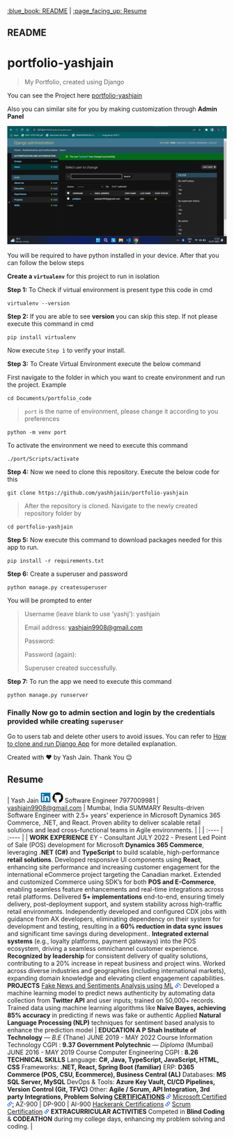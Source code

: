 <div>
  <a href="#readme">:blue_book: README</a> |
  <a href="#resume">:page_facing_up: Resume</a>
</div>

## README

# portfolio-yashjain
> My Portfolio, created using Django

You can see the Project here [portfolio-yashjain](https://portfolio-yashjain.herokuapp.com)

Also you can similar site for you by making customization through **Admin Panel**

<!-- Admin Panel image -->
![Admin Panel ScreenShot](media/images/DjangoAdmin.png)

You will be required to have python installed in your device. After that you can follow the below steps

**Create a `virtualenv`** for this project to run in isolation

**Step 1:** To Check if virtual environment is present type this code in cmd
```
virtualenv --version
```

**Step 2:** If you are able to see **version** you can skip this step. If not please execute this command in cmd
```
pip install virtualenv
```
Now execute `Step 1` to verify your install.

**Step 3:** To Create Virtual Environment execute the below command

First navigate to the folder in which you want to create environment and run the project. Example
```
cd Documents/portfolio_code
```

>`port` is the name of environment, please change it according to you preferences
```
python -m venv port
```
To activate the environment we need to execute this command
```
./port/Scripts/activate
```

**Step 4:** Now we need to clone this repository. Execute the below code for this
```
git clone https://github.com/yashhjaiin/portfolio-yashjain
```

>After the repository is cloned. Navigate to the newly created repository folder by
```
cd portfolio-yashjain
```

**Step 5:** Now execute this command to download packages needed for this app to run.
```
pip install -r requirements.txt
```

**Step 6:** Create a superuser and password
```
python manage.py createsuperuser
```
You will be prompted to enter
>Username (leave blank to use 'yashj'): yashjain
>
>Email address: yashjain9908@gmail.com
>
>Password:
>
>Password (again):
>
>Superuser created successfully.

**Step 7:** To run the app we need to execute this command
```
python manage.py runserver
```
### Finally Now go to admin section and login by the credentials provided while creating `superuser`

Go to users tab and delete other users to avoid issues. You can refer to [How to clone and run Django App](https://www.geeksforgeeks.org/clone-and-run-a-django-project-from-github/) for more detailed explanation.

Created with :heart: by Yash Jain. Thank You :relieved:

## Resume


| Yash Jain                                           [![][image1]](https://www.linkedin.com/in/yashh-jain/)     [![][image2]](https://github.com/yashhjaiin)   Software Engineer                                                                                             7977009981  |  [yashjain9908@gmail.com](mailto:yashjain9908@gmail.com)  |  Mumbai, India  SUMMARY  Results-driven Software Engineer with 2.5+ years’ experience in Microsoft Dynamics 365 Commerce, .NET, and React. Proven ability to deliver scalable retail solutions and lead cross-functional teams in Agile environments. |  |
| :---- | :---- |
| **WORK EXPERIENCE**  EY \- Consultant JULY 2022 \- Present Led Point of Sale (POS) development for Microsoft **Dynamics 365 Commerce**, leveraging **.NET (C\#)** and **TypeScript** to build scalable, high-performance **retail solutions**. Developed responsive UI components using **React**, enhancing site performance and increasing customer engagement for the international eCommerce project targeting the Canadian market. Extended and customized Commerce using SDK’s for both **POS and E-Commerce**, enabling seamless feature enhancements and real-time integrations across retail platforms. Delivered **5+ implementations** end-to-end, ensuring timely delivery, post-deployment support, and system stability across high-traffic retail environments. Independently developed and configured CDX jobs with guidance from AX developers, eliminating dependency on their system for development and testing, resulting in a **60% reduction in data sync issues** and significant time savings during development.. **Integrated external systems** (e.g., loyalty platforms, payment gateways) into the POS ecosystem, driving a seamless omnichannel customer experience. **Recognized by leadership** for consistent delivery of quality solutions, contributing to a 20% increase in repeat business and project wins. Worked across diverse industries and geographies (including international markets), expanding domain knowledge and elevating client engagement capabilities. **PROJECTS** [Fake News and Sentiments Analysis using ML](https://github.com/yashhjaiin/13_Webframework_to_Predict_FakeNews) [![][image3]](https://drive.google.com/drive/folders/1JRSFVzjIfU7B4mrrIjq_UuJ9EPmZBRnL?usp=drive_link): Developed a machine learning model to predict news authenticity by automating data collection from **Twitter API** and user inputs; trained on 50,000+ records. Trained data using machine learning algorithms like **Naive Bayes, achieving 85% accuracy** in predicting if news was fake or authentic Applied **Natural Language Processing (NLP)** techniques for sentiment based analysis to enhance the prediction model | **EDUCATION A P Shah Institute of Technology** — *B.E* (Thane) JUNE 2019 \- MAY 2022 Course Information Technology                             CGPI : **9.37 Government Polytechnic** — *Diploma* (Mumbai) JUNE 2016 \- MAY 2019 Course Computer Engineering                                          CGPI :  **8.26** **TECHNICAL SKILLS** Language: **C\#, Java, TypeScript, JavaScript, HTML, CSS** Frameworks: **.NET, React, Spring Boot (familiar)** ERP: **D365 Commerce (POS, CSU, Ecommerce), Business Central (AL)** Databases: **MS SQL Server, MySQL** DevOps & Tools: **Azure Key Vault, CI/CD Pipelines, Version Control (Git, TFVC)** Other: **Agile / Scrum, API Integration, 3rd party Integrations, Problem Solving [CERTIFICATIONS](https://drive.google.com/drive/folders/17z9QH11MfLzGewN7SvJadalLeRSYJXmX?usp=sharing) ![][image3]**  [Microsoft Certified ![][image3]:](https://drive.google.com/drive/folders/1JRSFVzjIfU7B4mrrIjq_UuJ9EPmZBRnL?usp=drive_link) AZ-900 | DP-900 | AI-900 [Hackerank Certifications](https://drive.google.com/drive/folders/1_LxzicHjQ6tAS9ENVjQYsgj5eqM6bKxs?usp=drive_link) [![][image3]](https://drive.google.com/drive/folders/1JRSFVzjIfU7B4mrrIjq_UuJ9EPmZBRnL?usp=drive_link) [Scrum Certification](https://drive.google.com/drive/folders/1_oNknjOC2yHAt65shaxx9z88Od9-D_su?usp=drive_link) [![][image3]](https://drive.google.com/drive/folders/1JRSFVzjIfU7B4mrrIjq_UuJ9EPmZBRnL?usp=drive_link) **EXTRACURRICULAR ACTIVITIES** Competed in **Blind Coding** & **CODEATHON** during my college days, enhancing my problem solving and coding. |

[image1]: <data:image/png;base64,iVBORw0KGgoAAAANSUhEUgAAABgAAAAYCAYAAADgdz34AAAAaUlEQVR4XmNgoAso2/SfJnh4WoAMMDSQiglZQLElhCzA0EAqxmYBCIOAUe1WTA2kYlwWUA1jswBbEL3/9A1DHB2Ede+mngW4AM0tAAGqWIBLPbocVSzApWfUglELUBVT1QKq4mFkAQ0BAKEr/zGtTlKuAAAAAElFTkSuQmCC>

[image2]: <data:image/png;base64,iVBORw0KGgoAAAANSUhEUgAAABgAAAAYCAYAAADgdz34AAAApklEQVR4Xt2NQQ6AMAgEe/MZPtWf+gyvmpjUlIEitJ6chEOXZVpKnBPzCZT2Jg0F0QnBo+y4sDw6JlaJWW+srmBpFmqZoHUcvcVXHwgPF+L3IHQ8HzAUPyeh53Yx2Gt7gK1onw4mUT4VTKJ8DGY+oecnH7iLBLwXDgbdImCPI6jhircqNlDo3lhLs9hAqeUQvBYApaFblr0D9ryuInIU6bziHXu7mws14fN/zKVlKAAAAABJRU5ErkJggg==>

[image3]: <data:image/png;base64,iVBORw0KGgoAAAANSUhEUgAAAAsAAAALCAYAAACprHcmAAAAT0lEQVR4XmNgwAGcWr/8h+OWN9Lo8nCAohCfBpgkITHsgrjE0a1GF4dz0AXR2Zi6kPjo4iiSKIK4xLEJYhODSADDD91qrAphAF0DujwMAACL5Y+Jn/Cm3AAAAABJRU5ErkJggg==>
